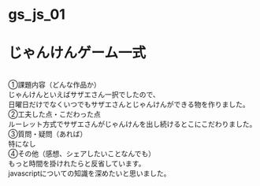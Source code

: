 # gs_js_01
<h1>じゃんけんゲーム一式</h1><br>
①課題内容（どんな作品か）<br>
じゃんけんといえばサザエさん一択でしたので、<br>
日曜日だけでなくいつでもサザエさんとじゃんけんができる物を作りました。<br>
②工夫した点・こだわった点<br>
ルーレット方式でサザエさんがじゃんけんを出し続けるとこにこだわりました。<br>
③質問・疑問（あれば）<br>
特になし<br>
④その他（感想、シェアしたいことなんでも）<br>
もっと時間を掛けれたらと反省しています。<br>
javascriptについての知識を深めたいと思いました。<br>

